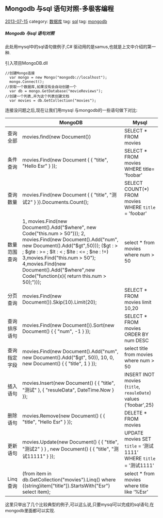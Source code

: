 ## Mongodb 与sql 语句对照-多极客编程

[2013-07-15](https://www.moregeek.xyz/i/817600261674) category: [数据库](https://www.moregeek.xyz/category/数据库) tag: [sql](https://www.moregeek.xyz/tag/sql) tag: [mongodb](https://www.moregeek.xyz/tag/mongodb)

##### Mongodb 与sql 语句对照

此处用mysql中的sql语句做例子,C# 驱动用的是samus,也就是上文中介绍的第一种.

引入项目MongoDB.dll

```
//创建Mongo连接
  var mongo = new Mongo("mongodb://localhost");
  mongo.Connect();
//获取一个数据库,如果没有会自动创建一个
  var db = mongo.GetDatabase("movieReviews");
//创建一个列表,并为这个列表创建文档
  var movies = db.GetCollection("movies");
```

连接没问题之后,现在让我们用mysql 与mongodb的一些语句做下对比:

|              | MongoDB                                                      | Mysql                                                        |
| ------------ | ------------------------------------------------------------ | ------------------------------------------------------------ |
| 查询全部     | movies.find(new Document())                                  | SELECT * FROM movies                                         |
| 条件查询     | movies.Find(new Document { { "title", "Hello Esr" } });      | SELECT * FROM movies WHERE title= 'foobar'                   |
| 查询数量     | movies.Find(new Document { { "title", "测试2" } }).Documents.Count(); | SELECT COUNT(*) FROM movies WHERE `title` = 'foobar'         |
| 数量范围查询 | 1, movies.Find(new Document().Add("$where", new Code("this.num > 50")));  2, movies.Find(new Document().Add("num",  new Document().Add("$gt",50))); ($gt : > ; $gte : >= ; $lt : < ; $lte : <= ; $ne : !=)  3,movies.Find("this.num > 50");  4,movies.Find(new Document().Add("$where",new Code("function(x){ return this.num > 50};"))); | select * from movies where num > 50                          |
| 分页查询     | movies.Find(new Document()).Skip(10).Limit(20);              | SELECT * FROM movies  limit 10,20                            |
| 查询排序语句 | movies.Find(new Document()).Sort(new Document() { { "num", -1 } }); | SELECT * FROM movies ORDER BY num DESC                       |
| 查询指定字段 | movies.Find(new Document().Add("num", new Document().Add("$gt", 50)), 10, 0, new Document() { { "title", 1 } }); | select title from movies where num > 50                      |
| 插入语句     | movies.Insert(new Document() { { "title", "测试" }, { "resuleData", DateTime.Now } }); | INSERT INOT movies (`title`, `reauleDate`) values ('foobar',25) |
| 删除语句     | movies.Remove(new Document() { { "title", "Hello Esr" } });  | DELETE * FROM movies                                         |
| 更新语句     | movies.Update(new Document() { { "title", "测试2" } }       , new Document() { { "title", "测试11111" } }); | UPDATE movies SET `title` = ‘测试1111’ WHERE `title` = '测试1111' |
| Linq查询     | (from item in db.GetCollection("movies").Linq()            where ((string)item["title"]).StartsWith("Esr")            select item); | select * from movies where title like ‘%Esr’                 |

这里只举出了几个比较典型的例子,可以这么说,只要mysql可以完成的sql语句,在mongodb里面都可以实现.
